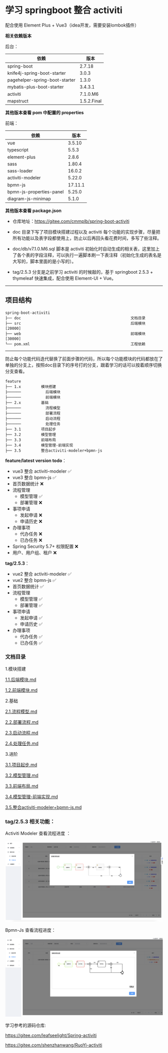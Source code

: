 # 学习 springboot 整合 activiti

配合使用 Element Plus + Vue3（idea开发，需要安装lombok插件）

**相关依赖版本**

后台：

| 依赖                             | 版本          |
|--------------------------------|-------------|
| spring-boot                    | 2.7.18      |
| knife4j-spring-boot-starter    | 3.0.3       |
| pagehelper-spring-boot-starter | 1.3.0       |
| mybatis-plus-boot-starter      | 3.4.3.1     |
| activiti                       | 7.1.0.M6    |
| mapstruct                      | 1.5.2.Final |

**其他版本查看 pom 中配置的 properties**

前端：

| 依赖                       | 版本      |
|--------------------------|---------|
| vue                      | 3.5.10  |
| typescript               | 5.5.3   |
| element-plus             | 2.8.6   |
| sass                     | 1.80.4  |
| sass-loader              | 16.0.2  |
| activiti-modeler         | 5.22.0  |
| bpmn-js                  | 17.11.1 |
| bpmn-js-properties-panel | 5.25.0  |
| diagram-js-minimap       | 5.1.0   |

**其他版本查看 package.json**

- 仓库地址：https://gitee.com/cmmplb/spring-boot-activiti

- doc 目录下写了项目模块搭建过程以及 activiti 每个功能的实现步骤，尽量把所有功能以及表字段都使用上，防止以后再回头看花费时间，多写了些注释。

- doc/db/v7.1.0.M6.sql 脚本是 activiti 初始化时自动生成的相关表，这里加上了各个表的字段注释，可以执行一遍脚本刷一下表注释（初始化生成的表名是大写的，脚本里面的是小写的）。

- tag/2.5.3 分支是之前学习 activiti 的时候敲的，基于 springboot 2.5.3 + thymeleaf 快速集成，配合使用 Element-UI + Vue。

---

## 项目结构

````
spring-boot-activiti
├── doc                                                 文档目录
├── src                                                 后端模块 [20000]
├── web                                                 前端模块 [30000]
└── pom.xml                                             工程依赖
````

---- 

防止每个功能代码迭代替换了前面步骤的代码，所以每个功能模块的代码都放在了单独的分支上，按照doc目录下的序号打的分支，跟着学习的话可以按着顺序切换分支查看。

````
feature
├── 1.x         模块搭建
├──────           后端模块    
├──────           前端模块    
├── 2.x         基础
├──────           流程模型    
├──────           部署流程   
├──────           启动流程  
├──────           处理任务
├── 3.1         项目起步
├── 3.2         模型管理
├── 3.3         前端布局
├── 3.4         模型管理-前端实现
├── 3.5         整合activiti-modeler+bpmn-js
````

**feature/latest version todo**：

- vue3 整合 activiti-modeler ✅
- vue3 整合 bpmn-js ✅
- 首页数据统计 ❌
- 流程管理
    - 模型管理 ✅
    - 部署管理 ❌
- 事项申请
    - 发起申请 ❌
    - 申请历史 ❌
- 办理事项
    - 代办任务 ❌
    - 已办任务 ❌
- Spring Security 5.7+ 权限配置 ❌
- 用户、用户组、租户 ❌

**tag/2.5.3**：

- vue2 整合 activiti-modeler ✅
- vue2 整合 bpmn-js ✅
- 首页数据统计 ✅
- 流程管理
    - 模型管理 ✅
    - 部署管理 ✅
- 事项申请
    - 发起申请 ✅
    - 申请历史 ✅
- 办理事项
    - 代办任务 ✅
    - 已办任务 ✅

### 文档目录

1.模块搭建

[1.1.后端模块.md](doc%2F1.%E6%A8%A1%E5%9D%97%E6%90%AD%E5%BB%BA%2F1.1.%E5%90%8E%E7%AB%AF%E6%A8%A1%E5%9D%97.md)

[1.2.前端模块.md](doc%2F1.%E6%A8%A1%E5%9D%97%E6%90%AD%E5%BB%BA%2F1.2.%E5%89%8D%E7%AB%AF%E6%A8%A1%E5%9D%97.md)

2.基础

[2.1.流程模型.md](doc%2F2.%E5%9F%BA%E7%A1%80%2F2.1.%E6%B5%81%E7%A8%8B%E6%A8%A1%E5%9E%8B.md)

[2.2.部署流程.md](doc%2F2.%E5%9F%BA%E7%A1%80%2F2.2.%E9%83%A8%E7%BD%B2%E6%B5%81%E7%A8%8B.md)

[2.3.启动流程.md](doc%2F2.%E5%9F%BA%E7%A1%80%2F2.3.%E5%90%AF%E5%8A%A8%E6%B5%81%E7%A8%8B.md)

[2.4.处理任务.md](doc%2F2.%E5%9F%BA%E7%A1%80%2F2.4.%E5%A4%84%E7%90%86%E4%BB%BB%E5%8A%A1.md)

3.进阶

[3.1.项目起步.md](doc%2F3.%E8%BF%9B%E9%98%B6%2F3.1.%E9%A1%B9%E7%9B%AE%E8%B5%B7%E6%AD%A5.md)

[3.2.模型管理.md](doc%2F3.%E8%BF%9B%E9%98%B6%2F3.2.%E6%A8%A1%E5%9E%8B%E7%AE%A1%E7%90%86.md)

[3.3.前端布局.md](doc%2F3.%E8%BF%9B%E9%98%B6%2F3.3.%E5%89%8D%E7%AB%AF%E5%B8%83%E5%B1%80.md)

[3.4.模型管理-前端实现.md](doc%2F3.%E8%BF%9B%E9%98%B6%2F3.4.%E6%A8%A1%E5%9E%8B%E7%AE%A1%E7%90%86-%E5%89%8D%E7%AB%AF%E5%AE%9E%E7%8E%B0.md)

[3.5.整合activiti-modeler+bpmn-js.md](doc%2F3.%E8%BF%9B%E9%98%B6%2F3.5.%E6%95%B4%E5%90%88activiti-modeler%2Bbpmn-js.md)

### tag/2.5.3 相关功能：

Activiti Modeler 查看流程进度 ：

![activiti-modeler-process.png](doc%2Fimage%2Ftag%2F2.5.3%2Factiviti-modeler-process.png)

Bpmn-Js 查看流程进度：

![bpmn-js-process.png](doc%2Fimage%2Ftag%2F2.5.3%2Fbpmn-js-process.png)

学习参考的源码仓库:

https://gitee.com/leafseelight/Spring-activiti

https://gitee.com/shenzhanwang/RuoYi-activiti